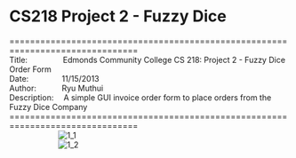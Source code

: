 # CS218 Project 2 - Fuzzy Dice
===============================================================================<br>
Title:&emsp;&emsp;&emsp;&emsp;&nbsp;
Edmonds Community College CS 218: Project 2 - Fuzzy Dice Order Form<br>
Date:&emsp;&emsp;&emsp;&emsp;
11/15/2013<br>
Author:&emsp;&emsp;&emsp;
Ryu Muthui<br>
Description:&emsp;
A simple GUI invoice order form to place orders from the Fuzzy Dice Company<br>
===============================================================================<br>
&emsp;&emsp;&emsp;&emsp;&emsp;&emsp;
![1_1](https://cloud.githubusercontent.com/assets/10789046/24258024/c08c9ab2-0fa9-11e7-86ad-c083b06fba38.jpg)<br>
&emsp;&emsp;&emsp;&emsp;&emsp;&emsp;
![1_2](https://cloud.githubusercontent.com/assets/10789046/24258023/c08b6502-0fa9-11e7-9acd-806e3ae60f62.jpg)<br>
